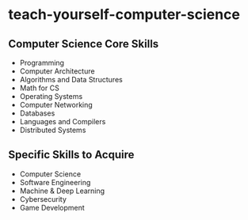 # teach-yourself-computer-science

## Computer Science Core Skills

- Programming
- Computer Architecture
- Algorithms and Data Structures
- Math for CS
- Operating Systems
- Computer Networking
- Databases
- Languages and Compilers
- Distributed Systems

## Specific Skills to Acquire

- Computer Science
- Software Engineering
- Machine & Deep Learning
- Cybersecurity
- Game Development
